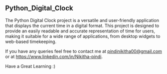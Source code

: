 ## Python_Digital_Clock
The Python Digital Clock project is a versatile and user-friendly application that displays the current time in a digital format. This project is designed to provide an easily readable and accurate representation of time for users, making it suitable for a wide range of applications, from desktop widgets to web-based timekeeping.

If you have any queries feel free to contact me at pindinikitha00@gmail.com or at https://www.linkedin.com/in/Nikitha-pindi.

Have a Great Learning :)
         